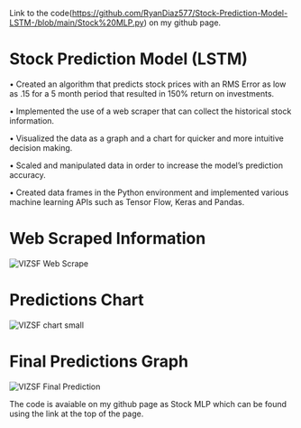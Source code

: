 Link to the code(https://github.com/RyanDiaz577/Stock-Prediction-Model-LSTM-/blob/main/Stock%20MLP.py) on my github page.
# Stock Prediction Model (LSTM)
•	Created an algorithm that predicts stock prices with an RMS Error as low as .15 for a 5 month period that resulted in 150% return on investments.

•	Implemented the use of a web scraper that can collect the historical stock information.

•	Visualized the data as a graph and a chart for quicker and more intuitive decision making.

•	Scaled and manipulated data in order to increase the model’s prediction accuracy.

•	Created data frames in the Python environment and implemented various machine learning APIs such as Tensor Flow, Keras and Pandas.

# Web Scraped Information
                                         
![VIZSF Web Scrape](https://user-images.githubusercontent.com/84155930/118534401-2f434280-b717-11eb-8b30-ca12dbf59533.PNG)

# Predictions Chart
                                              
![VIZSF chart small](https://user-images.githubusercontent.com/84155930/118535860-00c66700-b719-11eb-983c-3da7d7769900.PNG)

# Final Predictions Graph

![VIZSF Final Prediction](https://user-images.githubusercontent.com/84155930/118533534-3027a480-b716-11eb-90ad-8ad5cf742915.png)


The code is avaiable on my github page as Stock MLP which can be found using the link at the top of the page.
